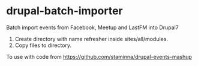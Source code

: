 # drupal-batch-importer
Batch import events from Facebook, Meetup and LastFM into Drupal7

1. Create directory with name refresher inside sites/all/modules.
2. Copy files to directory.

To use with code from https://github.com/staminna/drupal-events-mashup
